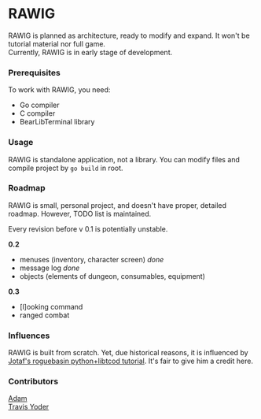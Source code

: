 # RAWIG

RAWIG is planned as architecture, ready to modify and expand. It won't be tutorial material nor full game.  
Currently, RAWIG is in early stage of development.

### Prerequisites

To work with RAWIG, you need:  
 - Go compiler  
 - C compiler  
 - BearLibTerminal library  

### Usage

RAWIG is standalone application, not a library. You can modify files and compile project by `go build` in root.

### Roadmap

RAWIG is small, personal project, and doesn't have proper, detailed roadmap. However, TODO list is maintained.

Every revision before v 0.1 is potentially unstable. 

**0.2**  
- menuses (inventory, character screen) *done*  
- message log *done*  
- objects (elements of dungeon, consumables, equipment)  

**0.3**  
- [l]ooking command  
- ranged combat  

### Influences

RAWIG is built from scratch. Yet, due historical reasons, it is influenced by [Jotaf's roguebasin python+libtcod tutorial](http://www.roguebasin.com/index.php?title=Complete_Roguelike_Tutorial,_using_python%2Blibtcod). It's fair to give him a credit here.

### Contributors

[Adam](https://github.com/adam-weiler)  
[Travis Yoder](https://github.com/trayo)
